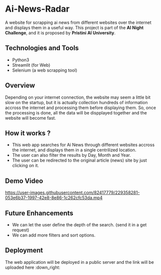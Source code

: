 # Ai-News-Radar
A website for scrapping ai news from different websites over the internet and displays them in a useful way.
This project is part of the **AI Night Challenge**, and it is proposed by **Pristini AI University**.

## Technologies and Tools
- Python3
- Streamlit (for Web)
- Selenium (a web scrapping tool)

## Overview
Depending on your internet connection, the website may seem a little bit slow on the startup, but it is actually
collection hundreds of information accross the internet and processing them before displaying them. 
So, once the processing is done, all the data will be dispplayed together and the website will become fast.

## How it works ?
- This web app searches for Ai News through different websites accross the internet, and displays 
them in a single centrilized location.
- The user can also filter the results by Day, Month and Year.
- The user can be redirected to the original article (news) site by just clicking on it.

## Demo Video







https://user-images.githubusercontent.com/82417779/229358281-053e6b37-1997-42e8-8e86-1c262cfc53da.mp4







## Future Enhancements
- We can let the user define the depth of the search. (send it in a get request)
- We can add more filters and sort options.

## Deployment
The web application will be deployed in a public server and the link will be uploaded here :down_right:
